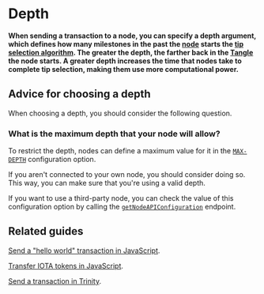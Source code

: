 # Depth

**When sending a transaction to a node, you can specify a depth argument, which defines how many milestones in the past the [node](../network/nodes.md) starts the [tip selection algorithm](../network/the-tangle.md#tip-selection). The greater the depth, the farther back in the [Tangle](../network/the-tangle.md) the node starts. A greater depth increases the time that nodes take to complete tip selection, making them use more computational power.**

## Advice for choosing a depth

When choosing a depth, you should consider the following question.

### What is the maximum depth that your node will allow?

To restrict the depth, nodes can define a maximum value for it in the [`MAX-DEPTH`](root://node-software/0.1/iri/references/iri-configuration-options.md#max-depth) configuration option.

If you aren't connected to your own node, you should consider doing so. This way, you can make sure that you're using a valid depth.

If you want to use a third-party node, you can check the value of this configuration option by calling the [`getNodeAPIConfiguration`](root://node-software/0.1/iri/references/api-reference.md#getnodeapiconfiguration) endpoint.

## Related guides

[Send a "hello world" transaction in JavaScript](root://client-libraries/0.1/how-to-guides/js/send-your-first-bundle.md).

[Transfer IOTA tokens in JavaScript](root://client-libraries/0.1/how-to-guides/js/transfer-iota-tokens.md).

[Send a transaction in Trinity](root://wallets/0.1/trinity/how-to-guides/send-a-transaction.md).